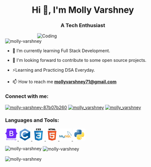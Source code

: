 <h1 align="center">Hi 👋, I'm Molly Varshney</h1>
<h3 align="center">A Tech Enthusiast</h3>
<img align="right" alt="Coding" width="400" src="https://cdn.dribbble.com/users/1857592/screenshots/3848396/character-typing.gif">

<p align="left"> <img src="https://komarev.com/ghpvc/?username=molly-varshney&label=Profile%20views&color=0e75b6&style=flat" alt="molly-varshney" /> </p>

- 🌱 I’m currently learning Full Stack Development.

- 💬 I'm looking forward to contribute to some open source projects.

- ⚡Learning and Practicing DSA Everyday.

- 📫 How to reach me **mollyvarshney71@gmail.com**


<h3 align="left">Connect with me:</h3>
<p align="left">
<a href="https://linkedin.com/in/molly-varshney-87b07b260" target="blank"><img align="center" src="https://raw.githubusercontent.com/rahuldkjain/github-profile-readme-generator/master/src/images/icons/Social/linked-in-alt.svg" alt="molly-varshney-87b07b260" height="30" width="40" /></a>
<a href="https://www.leetcode.com/molly_varshney" target="blank"><img align="center" src="https://raw.githubusercontent.com/rahuldkjain/github-profile-readme-generator/master/src/images/icons/Social/leet-code.svg" alt="molly_varshney" height="30" width="40" /></a>
<a href="https://www.codechef.com/users/molly_varshney" target="blank"><img align="center" src="https://cdn.jsdelivr.net/npm/simple-icons@3.1.0/icons/codechef.svg" alt="molly_varshney" height="30" width="40" /></a>


</p>

<h3 align="left">Languages and Tools:</h3>
<p align="left"> <a href="https://getbootstrap.com" target="_blank" rel="noreferrer"> <img src="https://raw.githubusercontent.com/devicons/devicon/master/icons/bootstrap/bootstrap-plain-wordmark.svg" alt="bootstrap" width="40" height="40"/> </a> <a href="https://www.cprogramming.com/" target="_blank" rel="noreferrer"> <img src="https://raw.githubusercontent.com/devicons/devicon/master/icons/c/c-original.svg" alt="c" width="40" height="40"/> </a> <a href="https://www.w3schools.com/css/" target="_blank" rel="noreferrer"> <img src="https://raw.githubusercontent.com/devicons/devicon/master/icons/css3/css3-original-wordmark.svg" alt="css3" width="40" height="40"/> </a> <a href="https://www.w3.org/html/" target="_blank" rel="noreferrer"> <img src="https://raw.githubusercontent.com/devicons/devicon/master/icons/html5/html5-original-wordmark.svg" alt="html5" width="40" height="40"/> </a> <a href="https://www.mysql.com/" target="_blank" rel="noreferrer"> <img src="https://raw.githubusercontent.com/devicons/devicon/master/icons/mysql/mysql-original-wordmark.svg" alt="mysql" width="40" height="40"/> </a> <a href="https://www.python.org" target="_blank" rel="noreferrer"> <img src="https://raw.githubusercontent.com/devicons/devicon/master/icons/python/python-original.svg" alt="python" width="40" height="40"/> </a> </p>

<p><img align="left" src="https://github-readme-stats.vercel.app/api/top-langs?username=molly-varshney&show_icons=true&locale=en&layout=compact" alt="molly-varshney" /></p>

<p>&nbsp;<img align="center" src="https://github-readme-stats.vercel.app/api?username=molly-varshney&show_icons=true&locale=en" alt="molly-varshney" /></p>

<p><img align="center" src="https://github-readme-streak-stats.herokuapp.com/?user=molly-varshney&" alt="molly-varshney" /></p>
